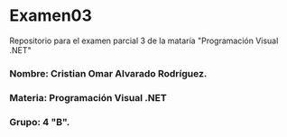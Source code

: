 # Examen03
Repositorio para el examen parcial 3 de la mataría "Programación Visual .NET"

### Nombre: Cristian Omar Alvarado Rodríguez.
### Materia: Programación Visual .NET
### Grupo: 4 "B".
